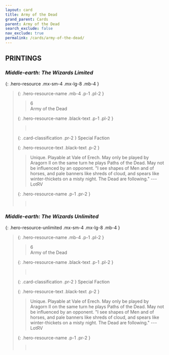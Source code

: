 ```yaml
---
layout: card
title: Army of the Dead
grand_parent: Cards
parent: Army of the Dead
search_exclude: false
nav_exclude: true
permalink: /cards/army-of-the-dead/
---
```


## PRINTINGS


### _Middle-earth: The Wizards Limited_

{: .hero-resource .mx-sm-4 .mx-lg-8 .mb-4 }
> {: .hero-resource-name .mb-4 .p-1 .pl-2 }
> > <div class="card-mp">6</div>
> > <div class="card-name">Army of the Dead</div>
>
> {: .hero-resource-name .black-text .p-1 .pl-2 }
> > &nbsp;
>
> {: .card-classification .pr-2 }
> Special Faction
>
> {: .hero-resource-text .black-text .p-2 }
> > Unique. Playable at Vale of Erech.  May only be played by Aragorn II on the same turn he plays Paths of the Dead. May not be influenced by an opponent.  "I see shapes of Men and of horses, and pale banners like shreds of cloud, and spears like winter-thickets on a misty night. The Dead are following." ---LotRV 
> 
> {: .hero-resource-name .p-1 .pr-2 }
> > <div class="card-shield"></div>
> > <div class="card-corruption">&nbsp;</div>

### _Middle-earth: The Wizards Unlimited_

{: .hero-resource-unlimited .mx-sm-4 .mx-lg-8 .mb-4 }
> {: .hero-resource-name .mb-4 .p-1 .pl-2 }
> > <div class="card-mp">6</div>
> > <div class="card-name">Army of the Dead</div>
>
> {: .hero-resource-name .black-text .p-1 .pl-2 }
> > &nbsp;
>
> {: .card-classification .pr-2 }
> Special Faction
>
> {: .hero-resource-text .black-text .p-2 }
> > Unique. Playable at Vale of Erech.  May only be played by Aragorn II on the same turn he plays Paths of the Dead. May not be influenced by an opponent.  "I see shapes of Men and of horses, and pale banners like shreds of cloud, and spears like winter-thickets on a misty night. The Dead are following." ---LotRV 
> 
> {: .hero-resource-name .p-1 .pr-2 }
> > <div class="card-shield"></div>
> > <div class="card-corruption">&nbsp;</div>
